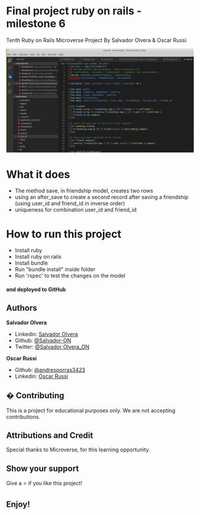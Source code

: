#  Final project ruby on rails - milestone 6

Tenth Ruby on Rails Microverse Project By Salvador Olvera &amp; Oscar Russi

![screenshot](./doc/screenshot.png)


# What it does

- The method save, in friendship model, creates two rows
- using an after_save to create a second record after saving a friendship (using user_id and friend_id in inverse order)
- uniqueness for combination user_id and friend_id


# How to run this project

- Install ruby
- Install ruby on rails
- Install bundle
- Run "bundle install" inside folder
- Run 'rspec' to test the changes on the model


#### and deployed to GitHub

## Authors

**Salvador Olvera**
- Linkedin: [Salvador Olvera](https://www.linkedin.com/in/salvador-olvera-n)
- Github: [@Salvador-ON](https://github.com/Salvador-ON)
- Twitter: [@Salvador Olvera_ON](https://twitter.com/Salvador_ON) 

**Oscar Russi**
- Github: [@andresporras3423](https://github.com/andresporras3423/)
- Linkedin: [Oscar Russi](https://www.linkedin.com/in/oscar-andr%C3%A9s-russi-porras-053236167/)

## � Contributing

This is a project for educational purposes only. We are not accepting contributions.

## Attributions and Credit

Special thanks to Microverse, for this learning opportunity. 

## Show your support

Give a ⭐️ if you like this project!

## Enjoy!